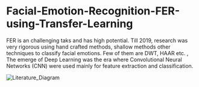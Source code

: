 # Facial-Emotion-Recognition-FER-using-Transfer-Learning
FER is an challenging taks and has high potential. Till 2019, research was very rigorous using hand crafted methods, shallow methods other techniques to classify facial emotions. Few of them are DWT, HAAR etc. , The emerge of Deep Learning was the era where Convolutional Neural Networks (CNN) were used mainly for feature extraction and classification.

![Literature_Diagram](https://github.com/user-attachments/assets/4adc99d6-d957-452f-b1e9-4a1fb15f5e67)
